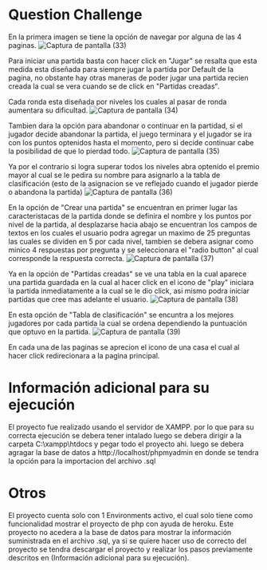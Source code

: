 # Question Challenge

En la primera imagen se tiene la opción de navegar por alguna de las 4 paginas.
![Captura de pantalla (33)](https://user-images.githubusercontent.com/83931760/148919202-1e4cdcd5-c2db-4f4a-aa4e-fca348b4ff1c.png)

Para iniciar una partida basta con hacer click en "Jugar" se resalta que esta medida esta diseñada para siempre jugar la partida por Default de la pagina, no obstante hay otras maneras de poder jugar una partida recien creada la cual se vera cuando se de click en "Partidas creadas".

Cada ronda esta diseñada por niveles los cuales al pasar de ronda aumentara su dificultad.
![Captura de pantalla (34)](https://user-images.githubusercontent.com/83931760/148919496-8d433c96-a502-41d3-8b3e-9e3b14ad9616.png)

Tambien dara la opción para abandonar o continuar en la partidad, si el jugador decide abandonar la partida, el juego terminara y el jugador se ira con los puntos optenidos hasta el momento, pero si decide continuar cabe la posibilidad de que lo pierdad todo.
![Captura de pantalla (35)](https://user-images.githubusercontent.com/83931760/148919513-48ab4b13-a11e-48f2-b511-a99723866079.png)

Ya por el contrario si logra superar todos los niveles abra optenido el premio mayor al cual se le pedira su nombre para asignarlo a la tabla de clasificación (esto de la asignacion se ve reflejado cuando el jugador pierde o abandona la partida)
![Captura de pantalla (36)](https://user-images.githubusercontent.com/83931760/148919533-a7573ce4-4ea4-4257-97a8-97a78dda04b0.png)

En la opción de "Crear una partida" se encuentran en primer lugar las caracteristacas de la partida donde se definira el nombre y los puntos por nivel de la partida, al desplazarse hacia abajo se encuentran los campos de textos en los cuales el usuario podra agregar un maximo de 25 preguntas las cuales se dividen en 5 por cada nivel, tambien se debera asignar como minico 4 respuestas por pregunta y se seleccionara el "radio button" al cual corresponde la respuesta correcta.
![Captura de pantalla (37)](https://user-images.githubusercontent.com/83931760/148919550-6c67c551-5921-43df-ba31-d226e8af7fe0.png)

Ya en la opción de "Partidas creadas" se ve una tabla en la cual aparece una partida guardada en la cual al hacer click en el icono de "play" iniciara la partida inmediatamente a la cual se le dio click, asi mismo podra iniciar partidas que cree mas adelante el usuario.
![Captura de pantalla (38)](https://user-images.githubusercontent.com/83931760/148919572-6715c9a1-7e33-4cc9-a2dd-9617751b7f35.png)

En esta opción de "Tabla de clasificación" se encuntra a los mejores jugadores por cada partida la cual se ordena dependiendo la puntuación que optuvo en la partida.
![Captura de pantalla (39)](https://user-images.githubusercontent.com/83931760/148919583-bf1acd13-917b-451b-9487-6775838e09bd.png)

En cada una de las paginas se aprecion el icono de una casa el cual al hacer click redirecionara a la pagina principal.

# Información adicional para su ejecución
El proyecto fue realizado usando el servidor de XAMPP.
por lo que para su correcta ejecución se debera tener intalado luego se debera dirigir a la carpeta C:\xampp\htdocs y pegar todo el proyecto ahi.
luego se debera agragar la base de datos a http://localhost/phpmyadmin en donde se tendra la opción para la importacion del archivo .sql

# Otros
El proyecto cuenta solo con 1 Environments activo, el cual solo tiene como funcionalidad mostrar el proyecto de php con ayuda de heroku.
Este proyecto no acedera a la base de datos para mostrar la información suministrada en el archivo .sql, ya si se quiere hacer uso de correcto del proyecto se tendra descargar el proyecto y realizar los pasos previamente descritos en (Información adicional para su ejecución).
